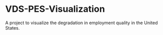 # VDS-PES-Visualization
A project to visualize the degradation in employment quality in the United States.
